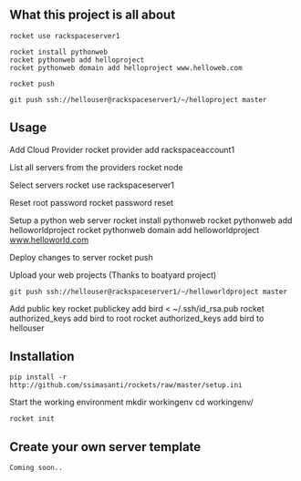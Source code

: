 ## What this project is all about
	rocket use rackspaceserver1

	rocket install pythonweb
	rocket pythonweb add helloproject
	rocket pythonweb domain add helloproject www.helloweb.com
	
	rocket push 
	
	git push ssh://hellouser@rackspaceserver1/~/helloproject master 
	
	
## Usage
Add Cloud Provider 
	rocket provider add rackspaceaccount1 

List all servers from the providers 
	rocket node 
	
Select servers 
	rocket use rackspaceserver1

Reset root password
	rocket password reset

Setup a python web server
	rocket install pythonweb
	rocket pythonweb add helloworldproject
	rocket pythonweb domain add helloworldproject www.helloworld.com
	
Deploy changes to server
	rocket push 
	
Upload your web projects (Thanks to boatyard project)
	
	git push ssh://hellouser@rackspaceserver1/~/helloworldproject master 
	
Add public key
	rocket publickey add bird < ~/.ssh/id_rsa.pub
	rocket authorized_keys add bird to root 
	rocket authorized_keys add bird to hellouser 
	
## Installation

	pip install -r http://github.com/ssimasanti/rockets/raw/master/setup.ini

Start the working environment 
	mkdir workingenv
	cd workingenv/
	
	rocket init 

## Create your own server template
	Coming soon..
